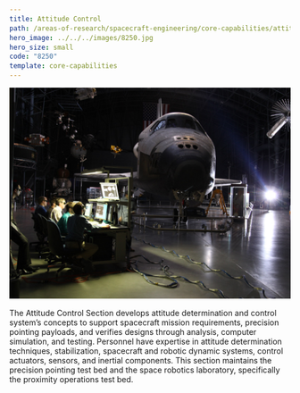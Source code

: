 ```yaml
---
title: Attitude Control
path: /areas-of-research/spacecraft-engineering/core-capabilities/attitude-control
hero_image: ../../../images/8250.jpg
hero_size: small
code: "8250"
template: core-capabilities
---
```

![Attitude Control Team](../../../images/cc-8231.jpg)

The Attitude Control Section develops attitude determination and control system’s concepts to support spacecraft mission requirements, precision pointing payloads, and verifies designs through analysis, computer simulation, and testing. Personnel have expertise in attitude determination techniques, stabilization, spacecraft and robotic dynamic systems, control actuators, sensors, and inertial components. This section maintains the precision pointing test bed and the space robotics laboratory, specifically the proximity operations test bed.